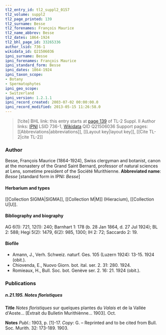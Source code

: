 ```yaml
---
tl2_entry_id: tl2_suppl2_0157
tl2_volume: suppl2
tl2_page_printed: 139
tl2_surname: Besse
tl2_forenames: François Maurice
tl2_name_abbrev: Besse
tl2_dates: 1864-1924
tl2_bhl_page_id: 33265336
author_lsid: 736-1
wikidata_id: Q21506036
ipni_surname: Besse
ipni_forenames: François Maurice
ipni_standard_form: Besse
ipni_dates: 1864-1924
ipni_taxon_scope: 
- Botany
- Spermatophytes
ipni_geo_scope: 
- Switzerland
ipni_version: 1.2.1.1
ipni_record_created: 2003-07-02 00:00:00.0
ipni_record_modified: 2013-05-15 11:26:58.0
---
```


> [!cite] BHL link: this entry starts at [page 139](https://www.biodiversitylibrary.org/page/33265336) of TL-2 Suppl. II
> Author links: [IPNI](https://www.ipni.org/a/736-1) LSID 736-1, [Wikidata](https://www.wikidata.org/wiki/Q21506036) QID Q21506036
> Support pages: [[Abbreviations|abbreviations]], [[Layout key|layout key]], [[Cite TL-2|cite TL-2]]

### Author

Besse, François Maurice (1864-1924), Swiss clergyman and botanist, canon at the monastery of the Grand Saint Bernard, professor of natural sciences at Lens, sometime president of the Société Murithienne. 
**Abbreviated name**: *Besse* \[standard form in IPNI: *Besse*\]

#### Herbarium and types

[[Collection SIGMA|SIGMA]], [[Collection M|M]] (Hieracium), [[Collection U|U]].

#### Bibliography and biography

AG 6(1): 721, 12(1): 240; Barnhart 1: 178 (b. 28 Jan 1864, d. 27 Jul 1924); BL 2: 588; Hegi 5(2): 1479, 6(2): 985, 1300; IH 2: 72; Saccardo 2: 19.

#### Biofile

- Amann, J., Verh. Schweiz. naturf. Ges. 105 (Luzern 1924): 13-15. 1924 (obit.).
- Chiovenda, E., Nuovo Giorn. bot. ital. ser. 2. 31: 280. 1924.
- Romieaux, H., Bull. Soc. bot. Genève ser. 2. 16: 21. 1924 (obit.).

### Publications

##### n.21.195. Notes floristiques

**Title**
*Notes floristiques* sur quelques plantes du *Valais* et de la Vallée d'Aoste... \[Extrait du Bulletin Murithiènne... 1903\]. Oct.

**Notes**
*Publ*.: 1903, p. \[1\]-17. *Copy*: G. – Reprinted and to be cited from Bull. Soc. Murith. 32: 173-189. 1903.

